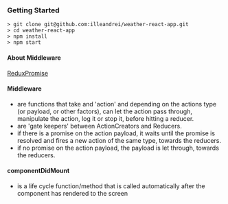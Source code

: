 ### Getting Started

```
> git clone git@github.com:illeandrei/weather-react-app.git
> cd weather-react-app
> npm install
> npm start
```

#### About Middleware
[ReduxPromise](https://www.npmjs.com/package/redux-promise)

#### Middleware
- are functions that take and 'action' and depending on the actions type
(or payload, or other factors), can let the action pass through,
manipulate the action, log it or stop it, before hitting a reducer.
- are 'gate keepers' between ActionCreators and Reducers.
- if there is a promise on the action payload, it waits
until the promise is resolved and fires a new action of the same type, towards
the reducers.
- if no promise on the action payload, the payload is let through, towards
the reducers.

#### componentDidMount
- is a life cycle function/method that is called automatically after
the component has rendered to the screen
